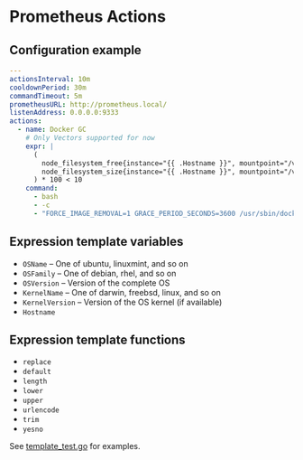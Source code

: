 # Prometheus Actions

## Configuration example

```yaml
---
actionsInterval: 10m
cooldownPeriod: 30m
commandTimeout: 5m
prometheusURL: http://prometheus.local/
listenAddress: 0.0.0.0:9333
actions:
  - name: Docker GC
    # Only Vectors supported for now
    expr: |
      (
        node_filesystem_free{instance="{{ .Hostname }}", mountpoint="/var/lib/docker"} /
        node_filesystem_size{instance="{{ .Hostname }}", mountpoint="/var/lib/docker"}
      ) * 100 < 10
    command:
      - bash
      - -c
      - "FORCE_IMAGE_REMOVAL=1 GRACE_PERIOD_SECONDS=3600 /usr/sbin/docker-gc"
```

## Expression template variables

* `OSName` – One of ubuntu, linuxmint, and so on
* `OSFamily` – One of debian, rhel, and so on
* `OSVersion` – Version of the complete OS
* `KernelName` – One of darwin, freebsd, linux, and so on
* `KernelVersion` – Version of the OS kernel (if available)
* `Hostname`

## Expression template functions

* `replace`
* `default`
* `length`
* `lower`
* `upper`
* `urlencode`
* `trim`
* `yesno`

See [template_test.go](template_test.go) for examples.
